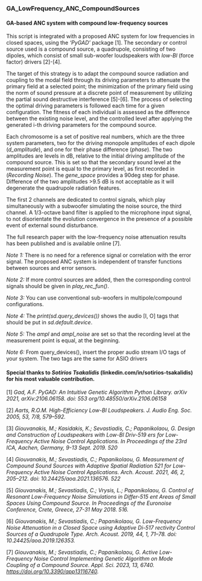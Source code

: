 ### GA_LowFrequency_ANC_CompoundSources

#### GA-based ANC system with compound low-frequency sources

This script is integrated with a proposed ANC system for low frequencies in closed spaces, using the *‘PyGAD’*
package [1]. The secondary or control source used is a compound source, a quadrupole, consisting of two dipoles, which 
consist of small sub-woofer loudspeakers with *low-Bl* (force factor) drivers [2]-[4].

The target of this strategy is to adapt the compound source radiation and coupling to the modal field through its
driving parameters to attenuate the primary field at a selected point; the minimization of the primary field using
the norm  of sound pressure at a discrete point of measurement by utilizing the partial sound destructive interference
[5]-[6]. The process of selecting the optimal driving parameters is followed each time for a given configuration. 
The fitness of each individual is assessed as the difference between the existing noise level, and the controlled level
after applying the generated i-th driving parameters for the compound source.

Each chromosome is a set of positive real numbers, which are the three system parameters, two for the driving 
monopole amplitudes of each dipole (*d_amplitude*), and one for their phase difference (*phase*). The two 
amplitudes are levels in dB, relative to the initial driving amplitude of the compound source. This is set so that 
the secondary sound level at the measurement point is equal to the primary level, as first recorded in 
(*Recording Noise*). The *gene_space* provides a 90deg step for phase. Difference of the two amplitudes >9.5 dB is
not acceptable as it will degenerate the quadrupole radiation features.

The first 2 channels are dedicated to control signals, which play simultaneously with a subwoofer simulating the
noise source, the third channel. A 1/3-octave band filter is applied to the microphone input signal, to not 
disorientate the evolution convergence in the presence of a possible event of external sound disturbance.

The full research paper with the low-frequency noise attenuation results has been published and is available online [7].

*Note 1:* There is no need for a reference signal or correlation with the error signal. The proposed ANC system is
independent of transfer functions between sources and error sensors.

*Note 2:* If more control sources are added, then the corresponding control signals should be given in
*play_rec_fun()*.

*Note 3:* You can use conventional sub-woofers in multipole/compound configurations.

*Note 4:* The *print(sd.query_devices())* shows the audio [I, O] tags that should be put in *sd.default.device*.  

*Note 5:* The *ampl* and *ampl_noise* are set so that the recording level at the measurement point is equal, at the
 beginning.

*Note 6:* From query_devices(), insert the proper audio stream I/O tags of your system. The two tags are the same for
 ASIO drivers



#### Special thanks to *Sotirios Tsakalidis* (linkedin.com/in/sotirios-tsakalidis) for his most valuable contribution.


[1] *Gad, A.F. PyGAD: An Intuitive Genetic Algorithm Python Library. arXiv 2021, arXiv:2106.06158.
     doi: 553 org/10.48550/arXiv.2106.06158*
 
[2] *Aarts, R.O.M. High-Efficiency Low-Bl Loudspeakers. J. Audio Eng. Soc. 2005, 53, 7/8, 579–592.*

[3] *Giouvanakis, M.; Kasidakis, K.; Sevastiadis, C.; Papanikolaou, G. Design and Construction of Loudspeakers with 
     Low-Bl Driv-519 ers for Low-Frequency Active Noise Control Applications. In Proceedings of the 23rd ICA, Aachen, 
     Germany, 9-13 Sept. 2019. 520*

[4] *Giouvanakis, M.; Sevastiadis, C.; Papanikolaou, G. Measurement of Compound Sound Sources with Adaptive Spatial
     Radiation 521 for Low-Frequency Active Noise Control Applications. Arch. Acoust. 2021, 46, 2, 205–212.
     doi: 10.24425/aoa.2021.136576. 522*
 
[5] *Giouvanakis, M.; Sevastiadis, C.; Vrysis, L.; Papanikolaou, G. Control of Resonant Low-Frequency Noise Simulations
     in Differ-515 ent Areas of Small Spaces Using Compound Source. In Proceedings of the Euronoise Conference, Crete, 
     Greece, 27-31 May 2018. 516.*
  
[6] *Giouvanakis, M.; Sevastiadis, C.; Papanikolaou, G. Low-Frequency Noise Attenuation in a Closed Space using 
     Adaptive Di-517 rectivity Control Sources of a Quadrupole Type. Arch. Acoust. 2019, 44, 1, 71–78. 
     doi: 10.24425/aoa.2019.126353.*
     
[7] *Giouvanakis, M.; Sevastiadis, C.; Papanikolaou, G. Active Low-Frequency Noise Control Implementing Genetic Algorithm
     on Mode Coupling of a Compound Source. Appl. Sci. 2023, 13, 6740. https://doi.org/10.3390/app13116740.*
